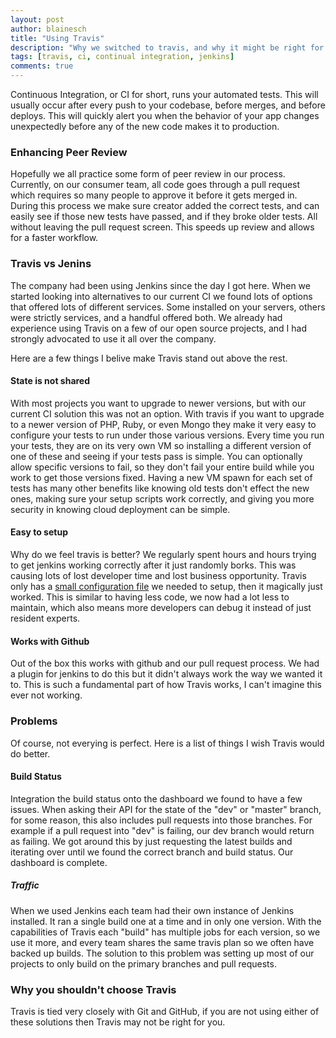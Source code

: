 ```yaml
---
layout: post
author: blainesch
title: "Using Travis"
description: "Why we switched to travis, and why it might be right for you."
tags: [travis, ci, continual integration, jenkins]
comments: true
---
```


Continuous Integration, or CI for short, runs your automated tests. This will usually occur after every push to your codebase, before merges, and before deploys. This will quickly alert you when the behavior of your app changes unexpectedly before any of the new code makes it to production.

### Enhancing Peer Review
Hopefully we all practice some form of peer review in our process. Currently, on our consumer team, all code goes through a pull request which requires so many people to approve it before it gets merged in. During this process we make sure creator added the correct tests, and can easily see if those new tests have passed, and if they broke older tests. All without leaving the pull request screen. This speeds up review and allows for a faster workflow.

### Travis vs Jenins
The company had been using Jenkins since the day I got here. When we started looking into alternatives to our current CI we found lots of options that offered lots of different services. Some installed on your servers, others were strictly services, and a handful offered both. We already had experience using Travis on a few of our open source projects, and I had strongly advocated to use it all over the company.

Here are a few things I belive make Travis stand out above the rest.

#### State is not shared
With most projects you want to upgrade to newer versions, but with our current CI solution this was not an option. With travis if you want to upgrade to a newer version of PHP, Ruby, or even Mongo they make it very easy to configure your tests to run under those various versions. Every time you run your tests, they are on its very own VM so installing a different version of one of these and seeing if your tests pass is simple. You can optionally allow specific versions to fail, so they don't fail your entire build while you work to get those versions fixed.
Having a new VM spawn for each set of tests has many other benefits like knowing old tests don't effect the new ones, making sure your setup scripts work correctly, and giving you more security in knowing cloud deployment can be simple.

#### Easy to setup
Why do we feel travis is better? We regularly spent hours and hours trying to get jenkins working correctly after it just randomly borks. This was causing lots of lost developer time and lost business opportunity. Travis only has a [small configuration file](http://docs.travis-ci.com/user/build-configuration/) we needed to setup, then it magically just worked. This is similar to having less code, we now had a lot less to maintain, which also means more developers can debug it instead of just resident experts.

#### Works with Github
Out of the box this works with github and our pull request process. We had a plugin for jenkins to do this but it didn't always work the way we wanted it to. This is such a fundamental part of how Travis works, I can't imagine this ever not working.

### Problems
Of course, not everying is perfect. Here is a list of things I wish Travis would do better.

#### Build Status
Integration the build status onto the dashboard we found to have a few issues. When asking their API for the state of the "dev" or "master" branch, for some reason, this also includes pull requests into those branches. For example if a pull request into "dev" is failing, our dev branch would return as failing.
We got around this by just requesting the latest builds and iterating over until we found the correct branch and build status. Our dashboard is complete.

##### Traffic
When we used Jenkins each team had their own instance of Jenkins installed. It ran a single build one at a time and in only one version. With the capabilities of Travis each "build" has multiple jobs for each version, so we use it more, and every team shares the same travis plan so we often have backed up builds.
The solution to this problem was setting up most of our projects to only build on the primary branches and pull requests.

### Why you shouldn't choose Travis
Travis is tied very closely with Git and GitHub, if you are not using either of these solutions then Travis may not be right for you.

